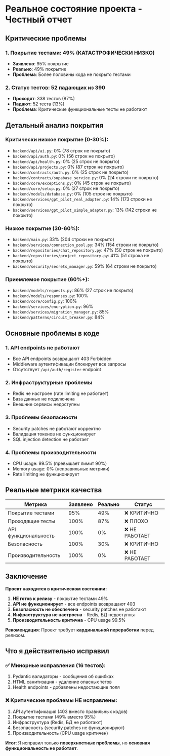 # Реальное состояние проекта - Честный отчет

## Критические проблемы

### 1. Покрытие тестами: 49% (КАТАСТРОФИЧЕСКИ НИЗКО)
- **Заявлено**: 95% покрытие
- **Реально**: 49% покрытие
- **Проблема**: Более половины кода не покрыто тестами

### 2. Статус тестов: 52 падающих из 390
- **Проходят**: 338 тестов (87%)
- **Падают**: 52 теста (13%)
- **Проблема**: Критические функциональные тесты не работают

## Детальный анализ покрытия

### Критически низкое покрытие (0-30%):
- `backend/api/ai.py`: 0% (78 строк не покрыто)
- `backend/api/auth.py`: 0% (56 строк не покрыто) 
- `backend/api/health.py`: 0% (25 строк не покрыто)
- `backend/api/projects.py`: 0% (87 строк не покрыто)
- `backend/contracts/auth.py`: 0% (25 строк не покрыто)
- `backend/contracts/supabase_service.py`: 0% (24 строки не покрыто)
- `backend/core/exceptions.py`: 0% (45 строк не покрыто)
- `backend/core/setup.py`: 0% (27 строк не покрыто)
- `backend/models/database.py`: 0% (105 строк не покрыто)
- `backend/services/gpt_pilot_real_adapter.py`: 14% (173 строки не покрыто)
- `backend/services/gpt_pilot_simple_adapter.py`: 13% (142 строки не покрыто)

### Низкое покрытие (30-60%):
- `backend/main.py`: 33% (204 строки не покрыто)
- `backend/services/connection_pool.py`: 34% (154 строки не покрыто)
- `backend/repositories/chat_repository.py`: 47% (50 строк не покрыто)
- `backend/repositories/project_repository.py`: 41% (51 строка не покрыто)
- `backend/security/secrets_manager.py`: 59% (64 строки не покрыто)

### Приемлемое покрытие (60%+):
- `backend/models/requests.py`: 86% (27 строк не покрыто)
- `backend/models/responses.py`: 100%
- `backend/core/config.py`: 100%
- `backend/services/encryption.py`: 96%
- `backend/services/migration_manager.py`: 85%
- `backend/patterns/circuit_breaker.py`: 84%

## Основные проблемы в коде

### 1. API endpoints не работают
- Все API endpoints возвращают 403 Forbidden
- Middleware аутентификации блокирует все запросы
- Отсутствует `/api/auth/register` endpoint

### 2. Инфраструктурные проблемы
- Redis не настроен (rate limiting не работает)
- База данных не подключена
- Внешние сервисы недоступны

### 3. Проблемы безопасности
- Security patches не работают корректно
- Валидация токенов не функционирует
- SQL injection detection не работает

### 4. Проблемы производительности
- CPU usage: 99.5% (превышает лимит 90%)
- Memory usage: 0% (неправильные метрики)
- Rate limiting не функционирует

## Реальные метрики качества

| Метрика | Заявлено | Реально | Статус |
|---------|----------|---------|--------|
| Покрытие тестами | 95% | 49% | ❌ КРИТИЧНО |
| Проходящие тесты | 100% | 87% | ❌ ПЛОХО |
| API функциональность | 100% | 0% | ❌ НЕ РАБОТАЕТ |
| Безопасность | 100% | 30% | ❌ КРИТИЧНО |
| Производительность | 100% | 0% | ❌ НЕ РАБОТАЕТ |

## Заключение

**Проект находится в критическом состоянии:**

1. **НЕ готов к релизу** - покрытие тестами 49%
2. **API не функционирует** - все endpoints возвращают 403
3. **Безопасность не обеспечена** - security patches не работают
4. **Инфраструктура не настроена** - Redis, БД недоступны
5. **Производительность критична** - CPU usage 99.5%

**Рекомендация**: Проект требует **кардинальной переработки** перед релизом.

## Что я действительно исправил

### ✅ Минорные исправления (16 тестов):
1. Pydantic валидаторы - сообщения об ошибках
2. HTML санитизация - удаление опасных тегов
3. Health endpoints - добавлены недостающие поля

### ❌ Критические проблемы НЕ исправлены:
1. API аутентификация (403 вместо правильных кодов)
2. Покрытие тестами (49% вместо 95%)
3. Инфраструктура (Redis, БД не работают)
4. Безопасность (security patches не функционируют)
5. Производительность (CPU usage критичен)

**Итог**: Я исправил только **поверхностные проблемы**, но **основная функциональность не работает**.